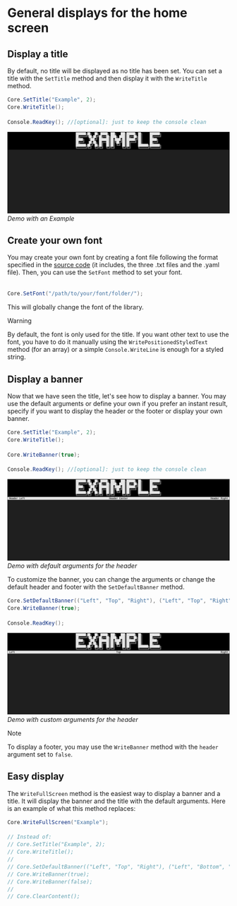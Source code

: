 # General displays for the home screen

## Display a title

By default, no title will be displayed as no title has been set. You can set a title with the `SetTitle` method and then display it with the `WriteTitle` method.

```csharp
Core.SetTitle("Example", 2);
Core.WriteTitle();

Console.ReadKey(); //[optional]: just to keep the console clean
```

![title](../images/title.png)
*Demo with an Example*

## Create your own font

You may create your own font by creating a font file following the format specified in the [source code](https://github.com/MorganKryze/ConsoleAppVisuals) (it includes, the three .txt files and the .yaml file). Then, you can use the `SetFont` method to set your font.

```csharp

Core.SetFont("/path/to/your/font/folder/");

```

This will globally change the font of the library.

> [!WARNING]
> By default, the font is only used for the title. If you want other text to use the font, you have to do it manually using the `WritePositionedStyledText` method (for an array) or a simple `Console.WriteLine` is enough for a styled string.

## Display a banner

Now that we have seen the title, let's see how to display a banner. You may use the default arguments or define your own if you prefer an instant result, specify if you want to display the header or the footer or display your own banner.

```csharp
Core.SetTitle("Example", 2);
Core.WriteTitle();

Core.WriteBanner(true);

Console.ReadKey(); //[optional]: just to keep the console clean
```

![banner](../images/banner.png)
*Demo with default arguments for the header*

To customize the banner, you can change the arguments or change the default header and footer with the `SetDefaultBanner` method.

```csharp
Core.SetDefaultBanner(("Left", "Top", "Right"), ("Left", "Top", "Right"));
Core.WriteBanner(true);

Console.ReadKey();
```

![banner2](../images/banner_customize.png)
*Demo with custom arguments for the header*

> [!NOTE]
> To display a footer, you may use the `WriteBanner` method with the `header` argument set to `false`.

## Easy display

The `WriteFullScreen` method is the easiest way to display a banner and a title. It will display the banner and the title with the default arguments. Here is an example of what this method replaces:

```csharp
Core.WriteFullScreen("Example");

// Instead of:
// Core.SetTitle("Example", 2);
// Core.WriteTitle();
// 
// Core.SetDefaultBanner(("Left", "Top", "Right"), ("Left", "Bottom", "Right"));
// Core.WriteBanner(true);
// Core.WriteBanner(false);
// 
// Core.ClearContent();
```
